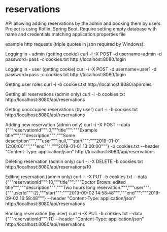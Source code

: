 # reservations
API allowing adding reservations by the admin and booking them by users. Project is using Kotlin, Spring Boot.
Require setting empty database with name and credentials matching application.properties file

example http requests (triple quotes in json required by Windows):

Logging in - admin (getting cookie)
curl -i -X POST -d username=admin -d password=pass -c cookies.txt http://localhost:8080/login

Logging in - user (getting cookie)
curl -i -X POST -d username=user1 -d password=pass -c cookies.txt http://localhost:8080/login

Getting user roles
curl -i -b cookies.txt http://localhost:8080/api/roles

Getting all reservations (admin only)
curl -i  -b cookies.txt http://localhost:8080/api/reservations

Getting unoccupied reservations (by user)
curl -i  -b cookies.txt http://localhost:8080/api/reservations

Adding new reservation (admin only)
curl -i -X POST --data {"""reservationId""":0,"""title""":"""Example title""","""description""":"""Some description""","""user""":null,"""start""":"""2019-01-01 12:00:00""","""end""":"""2019-01-01 13:00:00"""} -b cookies.txt --header "Content-Type: application/json"  http://localhost:8080/api/reservations

Deleting reservation (admin only)
curl -i -X DELETE -b cookies.txt http://localhost:8080/api/reservations/10

Editing reservation (admin only)
curl -i -X PUT -b cookies.txt --data {"""reservationId""":10,"""title""":"""Doctor Brown: edited title""","""description""":"""Two hours long reservation.""","""user""":{"""userId""":2},"""start""":"""2019-09-02 14:58:48""","""end""":"""2019-09-02 16:58:48"""} --header "Content-Type: application/json" http://localhost:8080/api/reservations

Booking reservation (by user)
curl -i -X PUT -b cookies.txt --data {"""reservationId""":11} --header "Content-Type: application/json" http://localhost:8080/api/reservations
